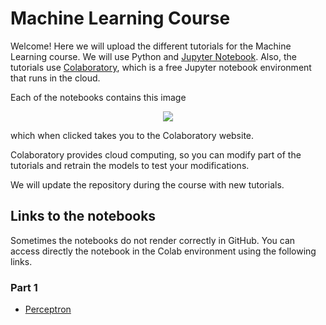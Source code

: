 # Machine Learning Course
Welcome! Here we will upload the different tutorials for the Machine Learning course. 
We will use Python and [Jupyter Notebook](https://jupyter.org/). Also, the tutorials use [Colaboratory](https://colab.research.google.com/notebooks/welcome.ipynb), which is a free Jupyter notebook environment that runs in the cloud. 

Each of the notebooks contains this image

<p align="center">
<img src ="https://camo.githubusercontent.com/52feade06f2fecbf006889a904d221e6a730c194/68747470733a2f2f636f6c61622e72657365617263682e676f6f676c652e636f6d2f6173736574732f636f6c61622d62616467652e737667" />
</p>

which when clicked takes you to the Colaboratory website. 

Colaboratory provides cloud computing, so you can modify part of the tutorials and retrain the models to test your modifications. 

We will update the repository during the course with new tutorials.

## Links to the notebooks
Sometimes the notebooks do not render correctly in GitHub. You can access directly the notebook in the Colab environment using the following links.
### Part 1
  * [Perceptron](https://colab.research.google.com/github/MatchLab-Imperial/machine-learning-course/blob/main/01_perceptron.ipynb)
